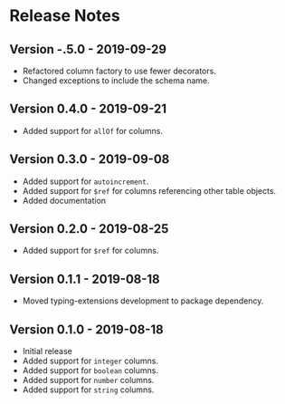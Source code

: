 # Release Notes
## Version -.5.0 - 2019-09-29
- Refactored column factory to use fewer decorators.
- Changed exceptions to include the schema name.

## Version 0.4.0 - 2019-09-21
- Added support for `allOf` for columns.

## Version 0.3.0 - 2019-09-08
- Added support for `autoincrement`.
- Added support for `$ref` for columns referencing other table objects.
- Added documentation

## Version 0.2.0 - 2019-08-25
- Added support for `$ref` for columns.

## Version 0.1.1 - 2019-08-18
- Moved typing-extensions development to package dependency.

## Version 0.1.0 - 2019-08-18
- Initial release
- Added support for `integer` columns.
- Added support for `boolean` columns.
- Added support for `number` columns.
- Added support for `string` columns.
